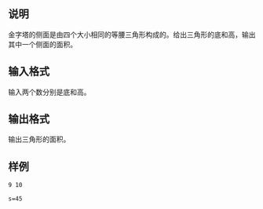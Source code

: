 <h2>说明</h2>

金字塔的侧面是由四个大小相同的等腰三角形构成的。给出三角形的底和高，输出其中一个侧面的面积。
<h2>输入格式</h2>

输入两个数分别是底和高。

<h2>输出格式</h2>

输出三角形的面积。

<h2>样例</h2>
<pre><code class="language-input1">9 10</code></pre><pre><code class="language-output1">s=45
</code></pre>
